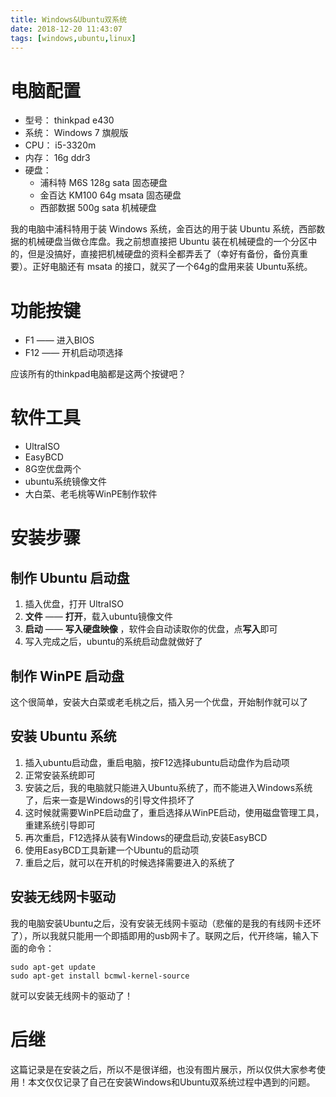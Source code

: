 ```yaml
---
title: Windows&Ubuntu双系统
date: 2018-12-20 11:43:07
tags: [windows,ubuntu,linux]
---
```

# 电脑配置 #

- 型号： thinkpad e430
- 系统： Windows 7 旗舰版
- CPU： i5-3320m
- 内存： 16g ddr3
- 硬盘：
	- 浦科特 M6S 128g sata 固态硬盘
	- 金百达 KM100 64g msata 固态硬盘
	- 西部数据 500g sata 机械硬盘

我的电脑中浦科特用于装 Windows 系统，金百达的用于装 Ubuntu 系统，西部数据的机械硬盘当做仓库盘。我之前想直接把 Ubuntu 装在机械硬盘的一个分区中的，但是没搞好，直接把机械硬盘的资料全都弄丢了（幸好有备份，备份真重要）。正好电脑还有 msata 的接口，就买了一个64g的盘用来装 Ubuntu系统。

# 功能按键 #

- F1 —— 进入BIOS
- F12 —— 开机启动项选择

应该所有的thinkpad电脑都是这两个按键吧？

# 软件工具 #

- UltraISO
- EasyBCD
- 8G空优盘两个
- ubuntu系统镜像文件
- 大白菜、老毛桃等WinPE制作软件

# 安装步骤 #

## 制作 Ubuntu 启动盘 ##

1. 插入优盘，打开 UltraISO
2. **文件** —— **打开**，载入ubuntu镜像文件
3. **启动** —— **写入硬盘映像** ，软件会自动读取你的优盘，点**写入**即可
4. 写入完成之后，ubuntu的系统启动盘就做好了

## 制作 WinPE 启动盘 ##

这个很简单，安装大白菜或老毛桃之后，插入另一个优盘，开始制作就可以了

## 安装 Ubuntu 系统 ##

1. 插入ubuntu启动盘，重启电脑，按F12选择ubuntu启动盘作为启动项
2. 正常安装系统即可
3. 安装之后，我的电脑就只能进入Ubuntu系统了，而不能进入Windows系统了，后来一查是Windows的引导文件损坏了
4. 这时候就需要WinPE启动盘了，重启选择从WinPE启动，使用磁盘管理工具，重建系统引导即可
5. 再次重启，F12选择从装有Windows的硬盘启动,安装EasyBCD
6. 使用EasyBCD工具新建一个Ubuntu的启动项
7. 重启之后，就可以在开机的时候选择需要进入的系统了

## 安装无线网卡驱动 ##

我的电脑安装Ubuntu之后，没有安装无线网卡驱动（悲催的是我的有线网卡还坏了），所以我就只能用一个即插即用的usb网卡了。联网之后，代开终端，输入下面的命令：

	sudo apt-get update
	sudo apt-get install bcmwl-kernel-source

就可以安装无线网卡的驱动了！

# 后继 #

这篇记录是在安装之后，所以不是很详细，也没有图片展示，所以仅供大家参考使用！本文仅仅记录了自己在安装Windows和Ubuntu双系统过程中遇到的问题。
